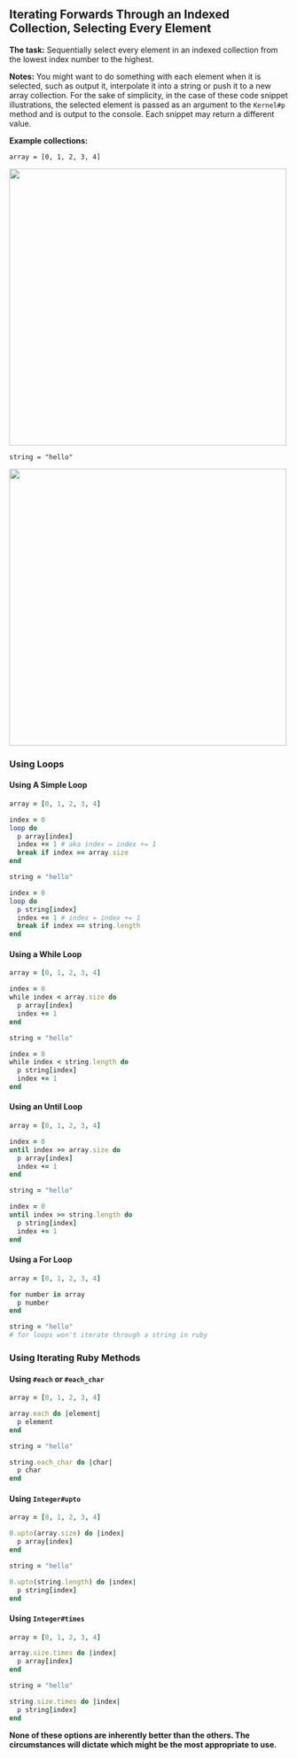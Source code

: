 ## Iterating Forwards Through an Indexed Collection, Selecting Every Element

**The task:**  Sequentially select every element in an indexed collection from the lowest index number to the highest.  

**Notes:**  You might want to do something with each element when it is selected, such as output it, interpolate it into a string or push it to a new array collection.  For the sake of simplicity, in the case of these code snippet illustrations, the selected element is passed as an argument to the `Kernel#p` method and is output to the console.  Each snippet may return a different value.

**Example collections:**

`array = [0, 1, 2, 3, 4]`

<img src="https://i.imgur.com/IcXWx0A.gif" width="500" />

`string = "hello"`

<img src="https://i.imgur.com/iVgZds7.gif" width="500" />


### Using Loops
#### Using A Simple Loop

```ruby
array = [0, 1, 2, 3, 4]

index = 0
loop do
  p array[index]
  index += 1 # aka index = index += 1
  break if index == array.size
end

string = "hello"

index = 0
loop do
  p string[index]
  index += 1 # index = index += 1
  break if index == string.length
end
```

#### Using a While Loop

```ruby
array = [0, 1, 2, 3, 4]

index = 0
while index < array.size do
  p array[index]
  index += 1
end

string = "hello"

index = 0
while index < string.length do
  p string[index]
  index += 1
end
```

#### Using an Until Loop

```ruby
array = [0, 1, 2, 3, 4]

index = 0
until index >= array.size do
  p array[index]
  index += 1
end

string = "hello"

index = 0
until index >= string.length do
  p string[index]
  index += 1
end
```

#### Using a For Loop

```ruby
array = [0, 1, 2, 3, 4]

for number in array
  p number
end

string = "hello"
# for loops won't iterate through a string in ruby
```

### Using Iterating Ruby Methods

#### Using `#each` or `#each_char`

```ruby
array = [0, 1, 2, 3, 4]

array.each do |element|
  p element
end

string = "hello"

string.each_char do |char|
  p char
end
```

#### Using `Integer#upto`

```ruby
array = [0, 1, 2, 3, 4]

0.upto(array.size) do |index|
  p array[index]
end

string = "hello"

0.upto(string.length) do |index|
  p string[index]
end
```

#### Using `Integer#times`

```ruby
array = [0, 1, 2, 3, 4]

array.size.times do |index|
  p array[index]
end

string = "hello"

string.size.times do |index|
  p string[index]
end
```

**None of these options are inherently better than the others.  The circumstances will dictate which might be the most appropriate to use.**